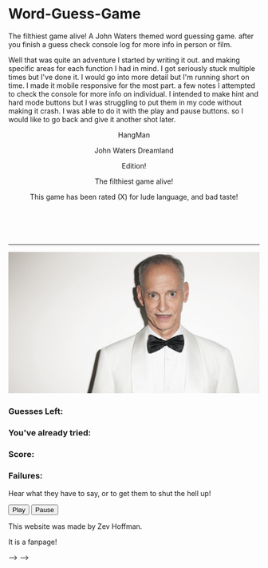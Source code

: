 # Word-Guess-Game
The filthiest game alive! A John Waters themed word guessing game.
after you finish a guess check console log for more info in person or film.

Well that was quite an adventure I started by writing it out. and making specific areas for each function I had in mind. I got seriously stuck multiple times but I've done it. I would go into more detail but I'm running short on time. I made it mobile responsive for the most part. 
a few notes I attempted to check the console for more info on individual. I intended to make hint and hard mode buttons but I was struggling to put them in my code without making it crash. I was able to do it with the play and pause buttons. so I would like to go back and give it another shot later.
    <!DOCTYPE html>
<html lang="en">
<head>
    <meta charset="UTF-8">
    <meta name="viewport" content="width=device-width, initial-scale=1.0">
    <meta http-equiv="X-UA-Compatible" content="ie=edge">
    <link rel="stylesheet" type="text/css" href="assets/css/style.css">
    <link rel="stylesheet" type="text/css" href="assets/css/resets.css">
    <link href="https://fonts.googleapis.com/css?family=Monoton|Notable|Pacifico|Special+Elite|Yantramanav&display=swap" rel="stylesheet">
    <title>The Filthies word game ever!</title>
</head>
<body>
    <header>
        <section id="head-flex">
            <section id="header content">
                <section id="hg">
                    <p >HangMan</p>              
                </section>
                <section id="jw-name">
                        <p>John Waters Dreamland </p>
                        <p>Edition!</p>
                </section>
                <section id="flex-head-text">
                    <section id="filth-text">
                        <p >The filthiest game alive!</p>
                    </section>
                </section>
                <section id="x-rated">
                    <p >This game has been rated (X) for lude language, and bad taste!</p>
                </section>     
            </section>
        </section>
        <br>
    </header>
    <section id="content-flex">
        <section id="the-game">
            <section id="top-flexbox">
                <article id="geuss-start-text">
                    <p id="start"></p>
                    <h3 id="guess-word-type"></h3>
                    <p id="current-word"></p>
                </article>
                <hr>
            </section>
            <section id="mid-flexbox">
                <article id="img-style">
                        <div >
                            <img id="game-img" src="assets/images/john_waters.jpg" alt="Slide show" >
                        </div>
                </article>
                <section id="guess-info">
                    <article>
                        <h3>Guesses Left:</h3>
                        <p id="guesses-left"></p>
                    </article>
                    <article>
                        <h3>You've already tried:</h3>
                        <p id="letters-guessed"></p>
                    </article>
                </section> 
            </section>
            <section id="bottum-flex">
                <article>
                    <h3>Score:</h1>
                    <p id="wins"></p>
                </article>
                <article>
                    <h3>Failures:</h3>
                    <p id="failures"></p>
                </article>        
            </section id="button flex">
        </section>
        <!-- <section>
            <section>
            <button id="hard-mode">Harder Darling!</button>
            </section>
            <br>
            <form>
                <input type="button" id="hint-button" value="Hint">
            </form>
            <p id="add-hint"></p>
        </section> -->
    </section>
    <footer id="foot-flex">
        <section id="audio-flex">
            <audio id="music">
                    <source src="assets/sounds/Johnwaters.mp3" type="audio/mpeg">
            </audio>
            <p>Hear what they have to say, or to get them to shut the hell up!</p>
            <section id="audio-btn-flex">
                <button id="play" onclick="playAudio()" type="button">Play</button>
                <button id="pause" onclick="pauseAudio()" type="button">Pause</button> 
            </section>
            <script>
                var x = document.getElementById("music");  
                function playAudio() { 
                    x.play(); 
                }  
                function pauseAudio() { 
                    x.pause(); 
                } 
            </script>
        </section>
        <section id="about-flex">
            <p>This website was made by Zev Hoffman.</p> 
            <p>It is a fanpage!</p>
        </section>  
    </footer>
</body>
<script type="text/javascript" src="assets/javascript/game.js"></script>
</html>





<!-- 
<!-- 

everything after this is notes and snippets of code I was trying to work with. left un edited.
I just learned a new thing .split ! it's awesome!

I just figured out how to add a space to my dashes! very proud of this one! 

It's almost working! this is so exciting!

I want to include Devine singing walk like a man https://www.youtube.com/watch?v=pFiqO0Qpa_g

<!-- <iframe width="1280" height="532" src="https://www.youtube.com/embed/jlNnzoOiFq8" frameborder="0" allow="accelerometer; autoplay; encrypted-media; gyroscope; picture-in-picture" allowfullscreen></iframe>
 -->
<!-- 
supposed to build dashes.
// let dashes = [];
// for(let i = 0; i < currentWord.length; i++){
//     dashes.push("_");
//     let newDash = document.createElement("p");
//     newDash.textContent = ("hello");
//     wordElement.appendChild(newDash);
// };



// 
document.onkeyup = function(event) {
//     let letter = event.key.toLowerCase();
//     for (let i= 0; i < currentWord.length; i++){
//         if (letter === currentWord.toLowerCase){

//             console.log (letter);
//         }
//         else{
//             console.log (`not ${letter}`)
//         }
     
//     }


// let dashes = [];
// let makeDash = document.createElement("p");
// makeDash.setAttribute("class", "text-input-area");
// wordElement.append(makeDash)
// let newDash = document.getElementsByClassName("text-input-area");
// for(let i = 0; i < currentWord.length; i++){
//     dashes.push("_");
    
//     newDash.textContent = dashes[i];
//     makeDash.append(newDash);
// };



    


// }

// const log = document.getElementById("currentWord");
// let keycapture = document.addEventListener('keypress', logKey);
// logKey = document.onkeypress;

// //  this part is about turn word into equal number of - . and posibly turning them back when coinsiding letter is typed.
// for( let i= 0; i <= currentWord.length; 1++){

//     if ()
    
// }
// }

// const wordAcknowledged = () => {

// }

// currentWordIndex = 0;

// // if 

// const currentWordlist = () =>{
//     if(currentWordIndex <= currentWord.length -1){
//         document.querySelector("#currentWord"). innerHTML = word[currentWordIndex];
//     }
// }

// console.log(currentWordList);
 --> --> -->
